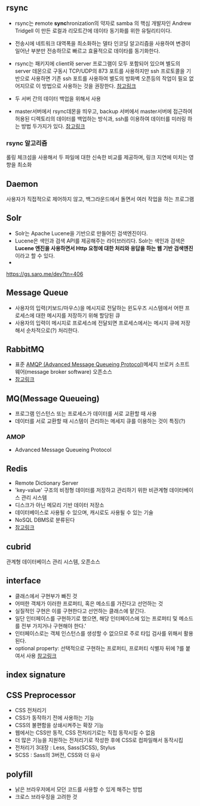 ## rsync
* rsync는 **r**emote **sync**hronization의 약자로 samba 의 핵심 개발자인 Andrew Tridgell 이 만든 로컬과 리모트간에 데이타 동기화를 위한 유틸리티이다.
* 전송시에 네트워크 대역폭을 최소화하는 델타 인코딩 알고리즘을 사용하여 변경이 일어난 부분만 전송하므로 빠르고 효율적으로 데이타를 동기화한다.
* rsync는 패키지에 client와 server 프로그램이 모두 포함되어 있으며 별도의 server 데몬으로 구동시 TCP/UDP의 873 포트를 사용하지만 ssh 프로토콜을 기반으로 사용하면 기존 ssh 포트를 사용하여 별도의 방화벽 오픈등의 작업이 필요 없어지므로 이 방법으로 사용하는 것을 권장한다.
[참고링크](https://www.lesstif.com/display/1STB/rsync)

* 두 서버 간의 데이터 백업을 위해서 사용
*  master서버에서 rsync데몬을 띄우고, backup 서버에서 master서버에 접근하여 허용된 디렉토리의 데이터를 백업하는 방식과, ssh를 이용하여 데이터를 미러링 하는 방법 두가지가 있다.
[참고링크](https://www.sharedit.co.kr/posts/1579)

### rsync 알고리즘
롤링 체크섬을 사용해서 두 파일에 대한 신속한 비교를 제공하며, 링크 지연에 미치는 영향을 최소화

## Daemon
사용자가 직접적으로 제어하지 않고, 백그라운드에서 돌면서 여러 작업을 하는 프로그램


## Solr
* Solr는 Apache Lucene을 기반으로 만들어진 검색엔진이다.  
* Lucene은 색인과 검색 API를 제공해주는 라이브러리다.  Solr는 색인과 검색은 **Lucene 엔진을 사용하면서 Http 요청에 대한 처리와 응답을 하는 웹 기반 검색엔진**이라고 할 수 있다.  
* 
https://gs.saro.me/dev?tn=406

## Message Queue
* 사용자의 입력(키보드/마우스)을 메시지로 전달하는 윈도우즈 시스템에서 어떤 프로세스에 대한 메시지를 저장하기 위해 할당된 큐
* 사용자의 입력이 메시지로 프로세스에 전달되면 프로세스에서는 메시지 큐에 저장해서 순차적으로(?) 처리한다.

## RabbitMQ
* 표준 [AMQP (Advanced Message Queueing Protocol)](http://www.amqp.org/)메세지 브로커 소프트웨어(message broker software) 오픈소스
* [참고링크](http://blog.saltfactory.net/install-rabbitmq/)

## MQ(Message Queueing)
* 프로그램 인스턴스 또는 프로세스가 데이터를 서로 교환할 때 사용
* 데이터를 서로 교환할 때 시스템이 관리하는 메세지 큐를 이용하는 것이 특징(?)

### AMOP
* Advanced Message Queueing Protocol

## Redis
* Remote Dictionary Server
* 'key-value' 구조의 비정형 데이터를 저장하고 관리하기 위한 비관계형 데이터베이스 관리 시스템
* 디스크가 아닌 메모리 기반 데이터 저장소
* 데이터베이스로 사용될 수 있으며, 캐시로도 사용될 수 있는 기술
* NoSQL DBMS로 분류된다
* [참고링크](http://codingmania.tistory.com/18)

## cubrid
관계형 데이터베이스 관리 시스템, 오픈소스


## interface
* 클래스에서 구현부가 빠진 것
* 어떠한 객체가 이러한 프로퍼티, 혹은 메소드를 가진다고 선언하는 것
* 실질적인 구현은 이를 구현한다고 선언하는 클래스에 맡긴다.
* 일단 인터페이스를 구현하기로 했으면, 해당 인터페이스에 있는 프로퍼티 및 메소드를 전부 가지거나 구현해야 한다.'
* 인터페이스로는 객체 인스턴스를 생성할 수 없으므로 주로 타입 검사를 위해서 활용된다.
* optional property: 선택적으로 구현하는 프로퍼티, 프로퍼티 식별자 뒤에 ?를 붙여서 사용
[참고링크](https://hyunseob.github.io/2016/10/17/typescript-interface/)

## index signature

## CSS Preprocessor
* CSS 전처리기
* CSS가 동작하기 전에 사용하는 기능
* CSS의 불편함을 상쇄시켜주는 확장 기능
* 웹에서는 CSS만 동작, CSS 전처리기로는 직접 동작시킬 수 없음
* 더 많은 기능을 지원하는 전처리기로 작성한 후에 CSS로 컴파일해서 동작시킴
* 전처리기 3대장 : Less, Sass(SCSS), Stylus
* SCSS : Sass의 3버전, CSS와 더 유사

## polyfill
* 낡은 브라우저에서 모던 코드를 사용할 수 있게 해주는 방법
* 크로스 브라우징을 고려한 것

## 
